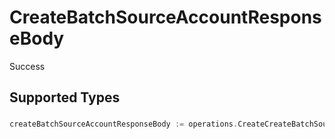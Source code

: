 # CreateBatchSourceAccountResponseBody

Success


## Supported Types

### 

```go
createBatchSourceAccountResponseBody := operations.CreateCreateBatchSourceAccountResponseBodyArrayOf1([]operations.One{/* values here */})
```

